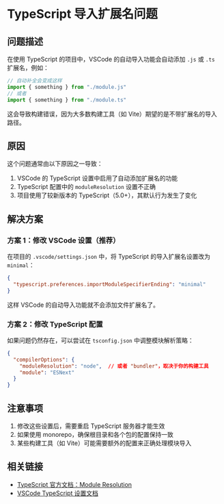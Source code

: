 # TypeScript 导入扩展名问题

## 问题描述

在使用 TypeScript 的项目中，VSCode 的自动导入功能会自动添加 `.js` 或 `.ts` 扩展名，例如：

```typescript
// 自动补全会变成这样
import { something } from "./module.js"
// 或者
import { something } from "./module.ts"
```

这会导致构建错误，因为大多数构建工具（如 Vite）期望的是不带扩展名的导入路径。

## 原因

这个问题通常由以下原因之一导致：

1. VSCode 的 TypeScript 设置中启用了自动添加扩展名的功能
2. TypeScript 配置中的 `moduleResolution` 设置不正确
3. 项目使用了较新版本的 TypeScript（5.0+），其默认行为发生了变化

## 解决方案

### 方案 1：修改 VSCode 设置（推荐）

在项目的 `.vscode/settings.json` 中，将 TypeScript 的导入扩展名设置改为 `minimal`：

```json
{
  "typescript.preferences.importModuleSpecifierEnding": "minimal"
}
```

这样 VSCode 的自动导入功能就不会添加文件扩展名了。

### 方案 2：修改 TypeScript 配置

如果问题仍然存在，可以尝试在 `tsconfig.json` 中调整模块解析策略：

```json
{
  "compilerOptions": {
    "moduleResolution": "node",  // 或者 "bundler"，取决于你的构建工具
    "module": "ESNext"
  }
}
```

## 注意事项

1. 修改这些设置后，需要重启 TypeScript 服务器才能生效
2. 如果使用 monorepo，确保根目录和各个包的配置保持一致
3. 某些构建工具（如 Vite）可能需要额外的配置来正确处理模块导入

## 相关链接

- [TypeScript 官方文档：Module Resolution](https://www.typescriptlang.org/docs/handbook/module-resolution.html)
- [VSCode TypeScript 设置文档](https://code.visualstudio.com/docs/typescript/typescript-compiling#_compiler-options)
